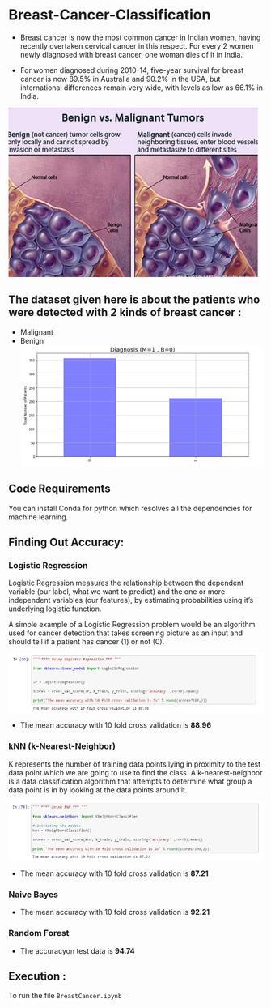 # Breast-Cancer-Classification

* Breast cancer is now the most common cancer in Indian women, having recently overtaken cervical cancer in this respect.
For every 2 women newly diagnosed with breast cancer, one woman dies of it in India.

* For women diagnosed during 2010-14, five-year survival for breast cancer is now 89.5% in Australia and 90.2% in the USA, but international differences remain very wide, with levels as low as 66.1% in India.

![](MalignantVsBenign.jpg)

## The dataset given here is about the patients who were detected with 2 kinds of breast cancer : 
* Malignant 
* Benign 
![](Diagnosis.png)

## Code Requirements

You can install Conda for python which resolves all the dependencies for machine learning.

## Finding Out Accuracy: 

### Logistic Regression

Logistic Regression measures the relationship between the dependent variable (our label, what we want to predict) and the one or more independent variables (our features), by estimating probabilities using it’s underlying logistic function.

A simple example of a Logistic Regression problem would be an algorithm used for cancer detection that takes screening picture as an input and should tell if a patient has cancer (1) or not (0).


![](images/LogisticRegression.JPG)

* The mean accuracy with 10 fold cross validation is **88.96**

### kNN (k-Nearest-Neighbor)

K represents the number of training data points lying in proximity to the test data point which we are going to use to find the class. A k-nearest-neighbor is a data classification algorithm that attempts to determine what group a data point is in by looking at the data points around it.

![](images/kNN.JPG)

* The mean accuracy with 10 fold cross validation is **87.21**

### Naive Bayes

* The mean accuracy with 10 fold cross validation is **92.21**

### Random Forest 

* The accuracyon test data is **94.74**


## Execution : 
To run the file
`BreastCancer.ipynb` ` 
 
